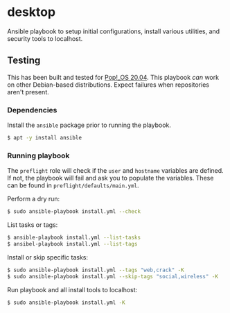 # desktop
Ansible playbook to setup initial configurations, install various utilities, and security tools to localhost.

## Testing
This has been built and tested for [Pop!_OS 20.04](https://pop.system76.com/). This playbook _can_ work on other Debian-based distributions. Expect failures when repositories aren't present.

### Dependencies
Install the `ansible` package prior to running the playbook.

```bash
$ apt -y install ansible
```

### Running playbook
The `preflight` role will check if the `user` and `hostname` variables are defined. If not, the playbook will fail and ask you to populate the variables. These can be found in `preflight/defaults/main.yml`.

Perform a dry run:
```bash
$ sudo ansible-playbook install.yml --check
```

List tasks or tags:
```bash
$ ansible-playbook install.yml --list-tasks
$ ansibel-playbook install.yml --list-tags
```

Install or skip specific tasks:
```bash
$ sudo ansible-playbook install.yml --tags "web,crack" -K
$ sudo ansible-playbook install.yml --skip-tags "social,wireless" -K
```

Run playbook and all install tools to localhost:

```bash
$ sudo ansible-playbook install.yml -K
```
